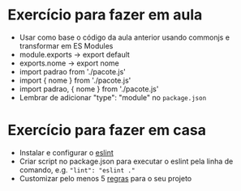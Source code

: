 # Exercício para fazer em aula
- Usar como base o código da aula anterior usando commonjs e transformar em ES Modules
- module.exports → export default
- exports.nome → export nome
- import padrao from './pacote.js'
- import { nome } from './pacote.js'
- import padrao, { nome } from './pacote.js'
- Lembrar de adicionar "type": "module" no `package.json`

# Exercício para fazer em casa
- Instalar e configurar o [eslint](https://eslint.org/docs/latest/user-guide/getting-started)
- Criar script no package.json para executar o eslint pela linha de comando, e.g. `"lint": "eslint ."`
- Customizar pelo menos 5 [regras](https://eslint.org/docs/latest/rules/) para o seu projeto